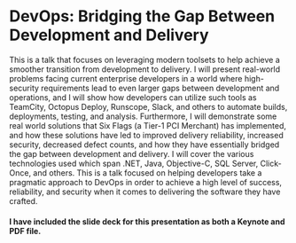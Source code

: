 # DevOps: Bridging the Gap Between Development and Delivery

This is a talk that focuses on leveraging modern toolsets to help achieve a smoother transition from development to delivery. I will present real-world problems facing current enterprise developers in a world where high-security requirements lead to even larger gaps between development and operations, and I will show how developers can utilize such tools as TeamCity, Octopus Deploy, Runscope, Slack, and others to automate builds, deployments, testing, and analysis. Furthermore, I will demonstrate some real world solutions that Six Flags (a Tier-1 PCI Merchant) has implemented, and how these solutions have led to improved delivery reliability, increased security, decreased defect counts, and how they have essentially bridged the gap between development and delivery. I will cover the various technologies used which span .NET, Java, Objective-C, SQL Server, Click-Once, and others. This is a talk focused on helping developers take a pragmatic approach to DevOps in order to achieve a high level of success, reliability, and security when it comes to delivering the software they have crafted.

#### I have included the slide deck for this presentation as both a Keynote and PDF file.
